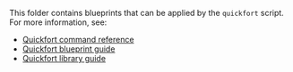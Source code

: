 This folder contains blueprints that can be applied by the `quickfort` script. For more information, see:

* [Quickfort command reference](https://docs.dfhack.org/en/stable/docs/_auto/base.html#quickfort)
* [Quickfort blueprint guide](https://docs.dfhack.org/en/stable/docs/guides/quickfort-user-guide.html)
* [Quickfort library guide](https://docs.dfhack.org/en/stable/docs/guides/quickfort-library-guide.html)
